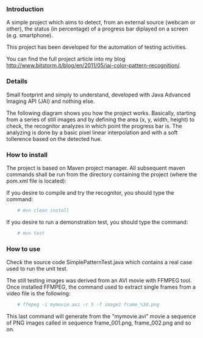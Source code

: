 ### Introduction

A simple project which aims to detect, from an external source (webcam or other), the status (in percentage) of a progress bar diplayed on a screen (e.g. smartphone).

This project has been developed for the automation of testing activities.

You can find the full project article into my blog http://www.bitstorm.it/blog/en/2011/05/jai-color-pattern-recognition/.

### Details

Small footprint and simply to understand, developed with Java Advanced Imaging API (JAI) and nothing else.

The following diagram shows you how the project works. Basically, starting from a series of still images and by defining the area (x, y, width, height) to check, the recognitor analyzes in which point the progress bar is. The analyzing is done by a basic pixel linear interpolation and with a soft tollerence based on the detected hue.

### How to install

The project is based on Maven project manager. All subsequent maven commands shall be run from the directory containing the project (where the pom.xml file is located):

If you desire to compile and try the recognitor, you should type the command:

``` bash
    # mvn clean install 
```

If you desire to run a demonstration test, you should type the command:

``` bash
    # mvn test 
```

### How to use

Check the source code SimplePatternTest.java which contains a real case used to run the unit test.

The still testing images was derived from an AVI movie with FFMPEG tool. Once installed FFMPEG, the command used to extract single frames from a video file is the following:

``` bash
    # ffmpeg -i mymovie.avi -r 5 -f image2 frame_%3d.png 
```

This last command will generate from the "mymovie.avi" movie a sequence of PNG images called in sequence frame_001.png, frame_002.png and so on. 
